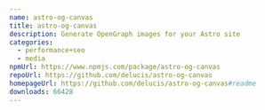 ```yaml
---
name: astro-og-canvas
title: astro-og-canvas
description: Generate OpenGraph images for your Astro site
categories:
  - performance+seo
  - media
npmUrl: https://www.npmjs.com/package/astro-og-canvas
repoUrl: https://github.com/delucis/astro-og-canvas
homepageUrl: https://github.com/delucis/astro-og-canvas#readme
downloads: 66428
---
```

